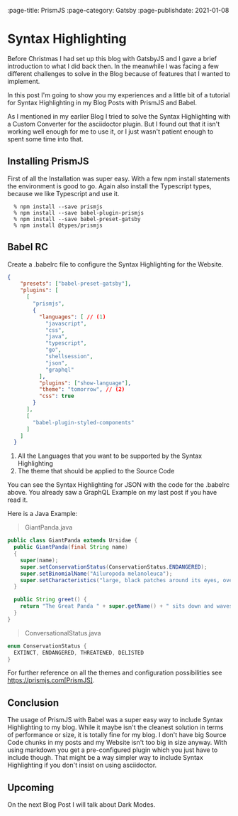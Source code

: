 :page-title: PrismJS
:page-category: Gatsby
:page-publishdate: 2021-01-08

# Syntax Highlighting

Before Christmas I had set up this blog with GatsbyJS and I gave a brief introduction to what I did back then.
In the meanwhile I was facing a few different challenges to solve in the Blog because of features that I wanted to implement.

In this post I'm going to show you my experiences and a little bit of a tutorial for Syntax Highlighting in my Blog Posts with
PrismJS and Babel.

As I mentioned in my earlier Blog I tried to solve the Syntax Highlighting with a Custom Converter for the asciidoctor plugin.
But I found out that it isn't working well enough for me to use it, or I just wasn't patient enough to spent some time into that.

## Installing PrismJS

First of all the Installation was super easy.
With a few npm install statements the environment is good to go. Again also install the Typescript types, because we like Typescript and use it.

```shellsession
  % npm install --save prismjs
  % npm install --save babel-plugin-prismjs
  % npm install --save babel-preset-gatsby
  % npm install @types/prismjs
```

## Babel RC

Create a .babelrc file to configure the Syntax Highlighting for the Website.

```json
{
    "presets": ["babel-preset-gatsby"],
    "plugins": [
      [
        "prismjs",
        {
          "languages": [ // (1)
            "javascript",
            "css",
            "java",
            "typescript",
            "go",
            "shellsession",
            "json",
            "graphql"
          ],
          "plugins": ["show-language"],
          "theme": "tomorrow", // (2)
          "css": true
        }
      ],
      [
        "babel-plugin-styled-components"
      ]
    ]
  }
```
1. All the Languages that you want to be supported by the Syntax Highlighting
2. The theme that should be applied to the Source Code 

You can see the Syntax Highlighting for JSON with the code for the .babelrc above.
You already saw a GraphQL Example on my last post if you have read it. 

Here is a Java Example:


> GiantPanda.java
```java
public class GiantPanda extends Ursidae {
  public GiantPanda(final String name)
  {
    super(name);
    super.setConservationStatus(ConservationStatus.ENDANGERED);
    super.setBinomialName("Ailuropoda melanoleuca");
    super.setCharacteristics("large, black patches around its eyes, over the ears, and across its round body");
  }

  public String greet() {
    return "The Great Panda " + super.getName() + " sits down and waves back at you while smiling!"
  }
}
```

> ConversationalStatus.java
```java
enum ConservationStatus {
  EXTINCT, ENDANGERED, THREATENED, DELISTED
}
```

For further reference on all the themes and configuration possibilities see https://prismjs.com[PrismJS].

## Conclusion

The usage of PrismJS with Babel was a super easy way to include Syntax Highlighting to my blog.
While it maybe isn't the cleanest solution in terms of performance or size, it is totally fine for my blog.
I don't have big Source Code chunks in my posts and my Website isn't too big in size anyway.
With using markdown you get a pre-configured plugin which you just have to include though. That might be a way simpler
way to include Syntax Highlighting if you don't insist on using asciidoctor.

## Upcoming

On the next Blog Post I will talk about Dark Modes.